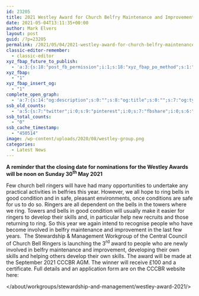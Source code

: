 ```yaml
---
id: 23205
title: 2021 Westley Award for Church Belfry Maintenance and Improvement
date: 2021-05-04T13:11:35+00:00
author: Mark Elvers
layout: post
guid: /?p=23205
permalink: /2021/05/04/2021-westley-award-for-church-belfry-maintenance-and-improvement-2/
classic-editor-remember:
  - classic-editor
xyz_fbap_future_to_publish:
  - 'a:3:{s:18:"post_fb_permission";i:1;s:18:"xyz_fbap_po_method";s:1:"2";s:16:"xyz_fbap_message";s:62:"News item added to the CCCBR website: {POST_TITLE} {PERMALINK}";}'
xyz_fbap:
  - "1"
xyz_fbap_insert_og:
  - "1"
complete_open_graph:
  - 'a:7:{s:14:"og:description";s:0:"";s:8:"og:title";s:0:"";s:7:"og:type";s:0:"";s:12:"twitter:card";s:7:"summary";s:15:"twitter:creator";s:0:"";s:19:"twitter:description";s:0:"";s:8:"og:image";s:0:"";}'
ssb_old_counts:
  - 'a:5:{s:7:"twitter";i:0;s:9:"pinterest";i:0;s:7:"fbshare";i:0;s:6:"reddit";i:0;s:6:"tumblr";N;}'
ssb_total_counts:
  - "0"
ssb_cache_timestamp:
  - "450514"
image: /wp-content/uploads/2020/08/westley-group.png
categories:
  - Latest News
---
```

**A reminder that the closing date for nominations for the Westley Awards will be noon on Sunday 30<sup>th</sup> May 2021**

Few church bell ringers will have had many opportunities to undertake any practical activities in belfries this year. However, we all hope to ring bells in good condition and in safe, pleasant environments, once conditions are safe for us to do so. Ringers are all dependent on the bells in the towers where we ring. Towers and bells in good condition will usually make it easier for ringers to develop their skills and, in particular help new recruits and those returning to ring. So this year we again intend to recognise people who have become involved in belfry maintenance and improvement in the last few years.  The Stewardship & Management Workgroup of the Central Council of Church Bell Ringers is launching the 3<sup>rd</sup> award to people who are newly involved in belfry maintenance and improvement, developing their own skills and helping others develop their own skills. The award will be made at the September 2021 CCCBR AGM. The winner will receive £100 and a certificate. Full details and an application form are on the CCCBR website here:

</about/workgroups/stewardship-and-management/westley-award-2021/>

&nbsp;
